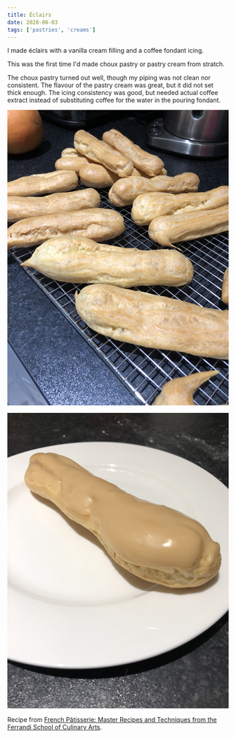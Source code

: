 ```yaml
---
title: Éclairs
date: 2020-06-03
tags: ['pastries', 'creams']
---
```


I made éclairs with a vanilla cream filling and a coffee fondant icing.

This was the first time I'd made choux pastry or pastry cream from stratch.

The choux pastry turned out well, though my piping was not clean nor consistent. The flavour of the pastry cream was great, but it did not set thick enough. The icing consistency was good, but needed actual coffee extract instead of substituting coffee for the water in the pouring fondant.

![Éclairs on a cooling rack](eclairs_cooling.jpg)

![An éclair on a plate](eclairs_plate.jpg)

Recipe from [French Pâtisserie: Master Recipes and Techniques from the Ferrandi School of Culinary Arts](https://www.amazon.co.uk/French-Pâtisserie-Techniques-Ferrandi-Culinary/dp/2080203185).
